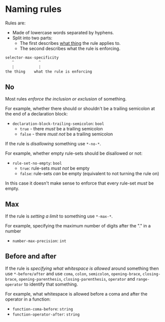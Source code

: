# Naming rules

Rules are:

* Made of lowercase words separated by hyphens.
* Split into two parts:
  * The first describes [what thing](http://apps.workflower.fi/vocabs/css/en) the rule applies to.
  * The second describes what the rule is enforcing.

```js
selector-max-specificity
   ^           ^
   |           |
the thing    what the rule is enforcing
```

## No

Most rules *enforce the inclusion or exclusion* of something.

For example, whether there should or shouldn't be a trailing semicolon at the end of a declaration block:

* `declaration-block-trailing-semicolon`: `bool`
  * `true` - there *must* be a trailing semicolon
  * `false` - there *must not* be a trailing semicolon

If the rule is *disallowing* something use `*-no-*`.

For example, whether empty rule-sets should be disallowed or not:

* `rule-set-no-empty`: `bool` 
  * `true`: rule-sets *must not* be empty
  * `false`: rule-sets *can* be empty (equivalent to not turning the rule on)

In this case it doesn't make sense to enforce that every rule-set *must* be empty.

## Max

If the rule is *setting a limit* to something use `*-max-*`.

For example, specifying the maximum number of digits after the "." in a number

* `number-max-precision`: `int` 

## Before and after

If the rule is *specifying what whitespace is allowed* around something then use `*-before/after` and use `coma`, `colon`, `semicolon`, `opening-brace`, `closing-brace`, `opening-parenthesis`, `closing-parenthesis`, `operator` and `range-operator` to identify that something.

For example, what whitespace is allowed before a coma and after the operator in a function:

* `function-coma-before`: `string`
* `function-operator-after`: `string`
